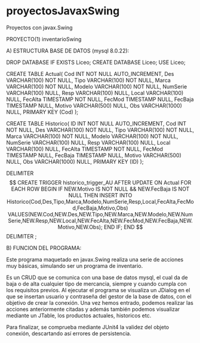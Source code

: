 # proyectosJavaxSwing
Proyectos con javax.Swing

PROYECTO(1) inventarioSwing


A) ESTRUCTURA BASE DE DATOS (mysql 8.0.22):

DROP DATABASE IF EXISTS Liceo;
CREATE DATABASE Liceo;
USE Liceo;

CREATE TABLE Actual(
	Cod INT NOT NULL AUTO_INCREMENT,
	Des VARCHAR(100) NOT NULL,
	Tipo VARCHAR(100) NOT NULL,
	Marca VARCHAR(100) NOT NULL,
	Modelo VARCHAR(100) NOT NULL,
	NumSerie VARCHAR(100) NULL,
	Resp VARCHAR(100) NULL,
	Local VARCHAR(100) NULL,
	FecAlta TIMESTAMP NOT NULL,
	FecMod TIMESTAMP NULL,
	FecBaja TIMESTAMP NULL,
	Motivo VARCHAR(500) NULL,
	Obs VARCHAR(1000) NULL,
	PRIMARY KEY (Cod)
);

CREATE TABLE Historico(
	ID INT NOT NULL AUTO_INCREMENT,
	Cod INT NOT NULL,
	Des VARCHAR(100) NOT NULL,
	Tipo VARCHAR(100) NOT NULL,
	Marca VARCHAR(100) NOT NULL,
	Modelo VARCHAR(100) NOT NULL,
	NumSerie VARCHAR(100) NULL,
	Resp VARCHAR(100) NULL,
	Local VARCHAR(100) NULL,
	FecAlta TIMESTAMP NOT NULL,
	FecMod TIMESTAMP NULL,
	FecBaja TIMESTAMP NULL,
	Motivo VARCHAR(500) NULL,
	Obs VARCHAR(1000) NULL,
	PRIMARY KEY (ID)
);

DELIMITER $$
 CREATE TRIGGER historico_trigger_AU AFTER UPDATE ON Actual 
 FOR EACH ROW 
  BEGIN
    IF NEW.Motivo IS NOT NULL && NEW.FecBaja IS NOT NULL THEN
	INSERT INTO Historico(Cod,Des,Tipo,Marca,Modelo,NumSerie,Resp,Local,FecAlta,FecMod,FecBaja,Motivo,Obs)
        VALUES(NEW.Cod,NEW.Des,NEW.Tipo,NEW.Marca,NEW.Modelo,NEW.NumSerie,NEW.Resp,NEW.Local,NEW.FecAlta,NEW.FecMod,NEW.FecBaja,NEW.Motivo,NEW.Obs);
    END IF;
  END $$
DELIMITER ;



B) FUNCION DEL PROGRAMA:

Este programa maquetado en javax.Swing realiza una serie de acciones muy básicas,
simulando ser un programa de inventario.

Es un CRUD que se comunica con una base de datos mysql, el cual da de baja o de alta cualquier tipo de mercancia,
siempre y cuando cumpla con los requisitos previos. Al ejecutar el programa se visualiza un JDialog en el que se insertan usuario y contraseña
del gestor de la base de datos, con el objetivo de crear la conexión. Una vez hemos entrado, podemos realizar las acciones anteriormente citadas y
además también podemos visualizar mediante un JTable, los productos actuales, historicos etc.  

Para finalizar, se comprueba mediante JUnit4 la validez del objeto conexión, descartando así errores de persistencia.




